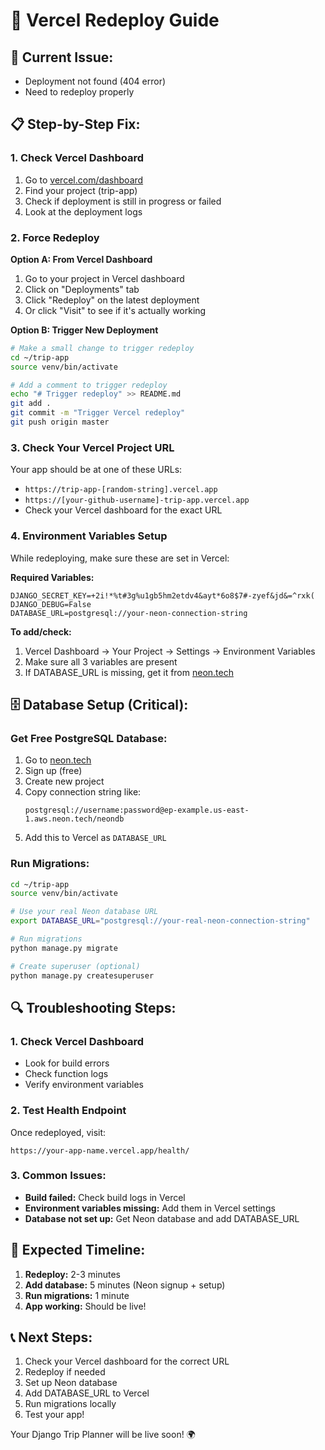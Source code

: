# 🚀 Vercel Redeploy Guide

## 🚨 **Current Issue:**
- Deployment not found (404 error)
- Need to redeploy properly

## 📋 **Step-by-Step Fix:**

### **1. Check Vercel Dashboard**
1. Go to [vercel.com/dashboard](https://vercel.com/dashboard)
2. Find your project (trip-app)
3. Check if deployment is still in progress or failed
4. Look at the deployment logs

### **2. Force Redeploy**
**Option A: From Vercel Dashboard**
1. Go to your project in Vercel dashboard
2. Click on "Deployments" tab
3. Click "Redeploy" on the latest deployment
4. Or click "Visit" to see if it's actually working

**Option B: Trigger New Deployment**
```bash
# Make a small change to trigger redeploy
cd ~/trip-app
source venv/bin/activate

# Add a comment to trigger redeploy
echo "# Trigger redeploy" >> README.md
git add .
git commit -m "Trigger Vercel redeploy"
git push origin master
```

### **3. Check Your Vercel Project URL**
Your app should be at one of these URLs:
- `https://trip-app-[random-string].vercel.app`
- `https://[your-github-username]-trip-app.vercel.app`
- Check your Vercel dashboard for the exact URL

### **4. Environment Variables Setup**
While redeploying, make sure these are set in Vercel:

**Required Variables:**
```
DJANGO_SECRET_KEY=+2i!*%t#3g%u1gb5hm2etdv4&ayt*6o8$7#-zyef&jd&=^rxk(
DJANGO_DEBUG=False
DATABASE_URL=postgresql://your-neon-connection-string
```

**To add/check:**
1. Vercel Dashboard → Your Project → Settings → Environment Variables
2. Make sure all 3 variables are present
3. If DATABASE_URL is missing, get it from [neon.tech](https://neon.tech)

## 🗄️ **Database Setup (Critical):**

### **Get Free PostgreSQL Database:**
1. Go to [neon.tech](https://neon.tech)
2. Sign up (free)
3. Create new project
4. Copy connection string like:
   ```
   postgresql://username:password@ep-example.us-east-1.aws.neon.tech/neondb
   ```
5. Add this to Vercel as `DATABASE_URL`

### **Run Migrations:**
```bash
cd ~/trip-app
source venv/bin/activate

# Use your real Neon database URL
export DATABASE_URL="postgresql://your-real-neon-connection-string"

# Run migrations
python manage.py migrate

# Create superuser (optional)
python manage.py createsuperuser
```

## 🔍 **Troubleshooting Steps:**

### **1. Check Vercel Dashboard**
- Look for build errors
- Check function logs
- Verify environment variables

### **2. Test Health Endpoint**
Once redeployed, visit:
```
https://your-app-name.vercel.app/health/
```

### **3. Common Issues:**
- **Build failed:** Check build logs in Vercel
- **Environment variables missing:** Add them in Vercel settings
- **Database not set up:** Get Neon database and add DATABASE_URL

## 🎯 **Expected Timeline:**
1. **Redeploy:** 2-3 minutes
2. **Add database:** 5 minutes (Neon signup + setup)
3. **Run migrations:** 1 minute
4. **App working:** Should be live!

## 📞 **Next Steps:**
1. Check your Vercel dashboard for the correct URL
2. Redeploy if needed
3. Set up Neon database
4. Add DATABASE_URL to Vercel
5. Run migrations locally
6. Test your app!

Your Django Trip Planner will be live soon! 🌍